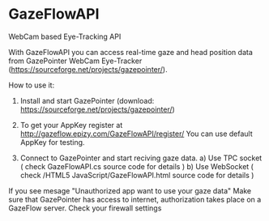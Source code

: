 # GazeFlowAPI
WebCam based Eye-Tracking API


With GazeFlowAPI you can access real-time gaze and head position data from GazePointer WebCam Eye-Tracker (https://sourceforge.net/projects/gazepointer/).


How to use it:

1. Install and start GazePointer (download: https://sourceforge.net/projects/gazepointer/)

2. To get your AppKey register at http://gazeflow.epizy.com/GazeFlowAPI/register/
You can use default AppKey for testing.

3. Connect to GazePointer and start reciving gaze data. 
  a) Use TPC socket ( check GazeFlowAPI.cs source code for details  )
  b) Use WebSocket ( check /HTML5 JavaScript/GazeFlowAPI.html source code for details )
  
If you see mesage "Unauthorized app want to use your gaze data" Make sure that GazePointer has access to internet, authorization takes place on a GazeFlow server. Check your firewall settings 




